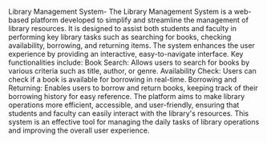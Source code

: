 Library Management System-
The Library Management System is a web-based platform developed to simplify and streamline the management of library resources. It is designed to assist both students and faculty in performing key library tasks such as searching for books, checking availability, borrowing, and returning items.
The system enhances the user experience by providing an interactive, easy-to-navigate interface. Key functionalities include:
Book Search: Allows users to search for books by various criteria such as title, author, or genre.
Availability Check: Users can check if a book is available for borrowing in real-time.
Borrowing and Returning: Enables users to borrow and return books, keeping track of their borrowing history for easy reference.
The platform aims to make library operations more efficient, accessible, and user-friendly, ensuring that students and faculty can easily interact with the library's resources. This system is an effective tool for managing the daily tasks of library operations and improving the overall user experience.


